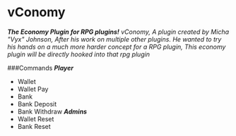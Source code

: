 # vConomy

_**The Economy Plugin for RPG plugins!**_
_vConomy, A plugin created by Micha "Vyx" Johnson, After his work on multiple other plugins._
_He wanted to try his hands on a much more harder concept for a RPG plugin, This economy plugin will be directly hooked into that rpg plugin_

###Commands
_**Player**_
* Wallet
* Wallet Pay
* Bank
* Bank Deposit
* Bank Withdraw
_**Admins**_
* Wallet Reset <name>
* Bank Reset <name>